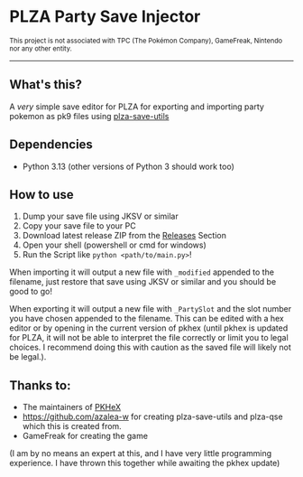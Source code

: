 # PLZA Party Save Injector
<sub>This project is not associated with TPC (The Pokémon Company), GameFreak, Nintendo nor any other entity.</sub>

---


## What's this?
A *very* simple save editor for PLZA for exporting and importing party pokemon as pk9 files using [plza-save-utils](https://github.com/azalea-w/plza-save-utils)


## Dependencies
- Python 3.13 (other versions of Python 3 should work too)

## How to use

1. Dump your save file using JKSV or similar
2. Copy your save file to your PC
3. Download latest release ZIP from the [Releases](https://github.com/azalea-w/plza-psi/releases) Section
4. Open your shell (powershell or cmd for windows)
5. Run the Script like `python <path/to/main.py>`!

When importing it will output a new file with `_modified` appended to the filename, just restore that save using JKSV or similar and you should be good to go!

When exporting it will output a new file with `_PartySlot` and the slot number you have chosen appended to the filename. This can be edited with a hex editor or by opening in the current version of pkhex (until pkhex is updated for PLZA, it will not be able to interpret the file correctly or limit you to legal choices. I recommend doing this with caution as the saved file will likely not be legal.).

## Thanks to:
- The maintainers of [PKHeX](https://github.com/kwsch/PKHeX/)
- https://github.com/azalea-w for creating plza-save-utils and plza-qse which this is created from.
- GameFreak for creating the game

(I am by no means an expert at this, and I have very little programming experience. I have thrown this together while awaiting the pkhex update)
